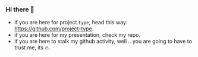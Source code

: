 ### Hi there 👋

- if you are here for project `type`, head this way: https://github.com/project-type.
- if you are here for my presentation, check my repo.
- if you are here to stalk my github activity, well .. you are going to have to trust me, its 🔥.
